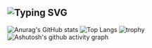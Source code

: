 ## ![Typing SVG](https://readme-typing-svg.demolab.com?font=Fira+Code&pause=1000&center=true&width=435&lines=Have+a+nice+day+!)


![Anurag's GitHub stats](https://github-readme-stats.vercel.app/api?username=Chen-77&show_icons=true&theme=tokyonight)
![Top Langs](https://github-readme-stats.vercel.app/api/top-langs/?username=Chen-77&layout=donut&theme=tokyonight)
![trophy](https://github-profile-trophy.vercel.app/?username=Chen-77&title=-Reviews&theme=algolia)
![Ashutosh's github activity graph](https://github-readme-activity-graph.vercel.app/graph?username=Chen-77&theme=react-dark)



<!--
**Chen-77/Chen-77** is a ✨ _special_ ✨ repository because its `README.md` (this file) appears on your GitHub profile.

Here are some ideas to get you started:

- 🔭 I’m currently working on ...
- 🌱 I’m currently learning ...
- 👯 I’m looking to collaborate on ...
- 🤔 I’m looking for help with ...
- 💬 Ask me about ...
- 📫 How to reach me: ...
- 😄 Pronouns: ...
- ⚡ Fun fact: ...
-->
